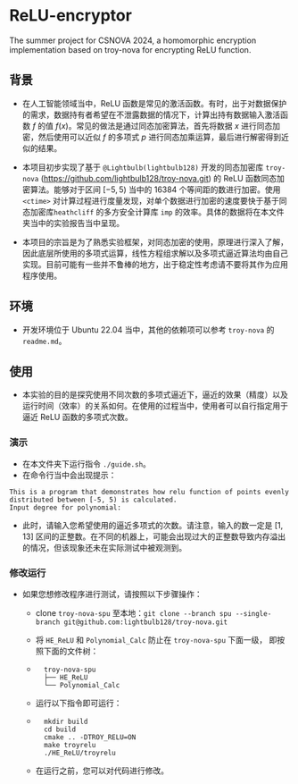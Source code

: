 # ReLU-encryptor
The summer project for CSNOVA 2024, a homomorphic encryption implementation based on troy-nova for encrypting ReLU function.

## 背景
* 在人工智能领域当中，ReLU 函数是常见的激活函数。有时，出于对数据保护的需求，数据持有者希望在不泄露数据的情况下，计算出持有数据输入激活函数 $f$ 的值 $f(x)$。常见的做法是通过同态加密算法，首先将数据 $x$ 进行同态加密，然后使用可以近似 $f$ 的多项式 $p$ 进行同态加乘运算，最后进行解密得到近似的结果。<br>

* 本项目初步实现了基于 `@Lightbulb(lightbulb128)` 开发的同态加密库 `troy-nova` (https://github.com/lightbulb128/troy-nova.git) 的 ReLU 函数同态加密算法。能够对于区间 $[-5, 5)$ 当中的 $16384$ 个等间距的数进行加密。使用 `<ctime>` 对计算过程进行度量发现，对单个数据进行加密的速度要快于基于同态加密库`heathcliff` 的多方安全计算库 `imp` 的效率。具体的数据将在本文件夹当中的实验报告当中呈现。<br>

* 本项目的宗旨是为了熟悉实验框架，对同态加密的使用，原理进行深入了解，因此底层所使用的多项式运算，线性方程组求解以及多项式逼近算法均由自己实现。目前可能有一些并不鲁棒的地方，出于稳定性考虑请不要将其作为应用程序使用。

## 环境
* 开发环境位于 Ubuntu 22.04 当中，其他的依赖项可以参考 `troy-nova` 的 `readme.md`。

## 使用
* 本实验的目的是探究使用不同次数的多项式逼近下，逼近的效果（精度）以及运行时间（效率）的关系如何。在使用的过程当中，使用者可以自行指定用于逼近 ReLU 函数的多项式次数。
### 演示
* 在本文件夹下运行指令 `./guide.sh`。
* 在命令行当中会出现提示：
```
This is a program that demonstrates how relu function of points evenly distributed between [-5, 5) is calculated.
Input degree for polynomial:
```
* 此时，请输入您希望使用的逼近多项式的次数。请注意，输入的数一定是 $[1, 13]$ 区间的正整数。在不同的机器上，可能会出现过大的正整数导致内存溢出的情况，但该现象还未在实际测试中被观测到。
### 修改运行
* 如果您想修改程序进行测试，请按照以下步骤操作：
    * clone `troy-nova-spu` 至本地：`git clone --branch spu --single-branch git@github.com:lightbulb128/troy-nova.git`
    * 将 `HE_ReLU` 和 `Polynomial_Calc` 防止在 `troy-nova-spu` 下面一级， 即按照下面的文件树：
    * ```
        troy-nova-spu
        ├── HE_ReLU
        └── Polynomial_Calc
        ```

    * 运行以下指令即可运行：
    * ```
        mkdir build
        cd build
        cmake .. -DTROY_RELU=ON
        make troyrelu
        ./HE_ReLU/troyrelu
        ```
    * 在运行之前，您可以对代码进行修改。

    